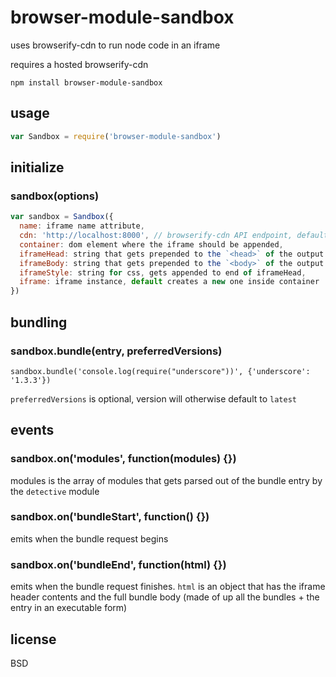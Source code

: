 # browser-module-sandbox

uses browserify-cdn to run node code in an iframe

requires a hosted browserify-cdn

```
npm install browser-module-sandbox
```


## usage

```javascript
var Sandbox = require('browser-module-sandbox')
```

## initialize

### sandbox(options)

```javascript
var sandbox = Sandbox({
  name: iframe name attribute,
  cdn: 'http://localhost:8000', // browserify-cdn API endpoint, defaults to the current browser domain root,
  container: dom element where the iframe should be appended,
  iframeHead: string that gets prepended to the `<head>` of the output iframe,
  iframeBody: string that gets prepended to the `<body>` of the output iframe,
  iframeStyle: string for css, gets appended to end of iframeHead,
  iframe: iframe instance, default creates a new one inside container
})
```
## bundling

### sandbox.bundle(entry, preferredVersions)

```
sandbox.bundle('console.log(require("underscore"))', {'underscore': '1.3.3'})
```

`preferredVersions` is optional, version will otherwise default to `latest`

## events

### sandbox.on('modules', function(modules) {})

modules is the array of modules that gets parsed out of the bundle entry by the `detective` module

### sandbox.on('bundleStart', function() {})

emits when the bundle request begins

### sandbox.on('bundleEnd', function(html) {})

emits when the bundle request finishes. `html` is an object that has the iframe header contents and the full bundle body (made of up all the bundles + the entry in an executable form)

## license

BSD